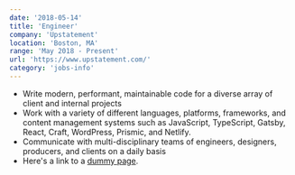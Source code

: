 ```yaml
---
date: '2018-05-14'
title: 'Engineer'
company: 'Upstatement'
location: 'Boston, MA'
range: 'May 2018 - Present'
url: 'https://www.upstatement.com/'
category: 'jobs-info'
---
```


- Write modern, performant, maintainable code
  for a diverse array of client and internal projects
- Work with a variety of different languages, platforms,
  frameworks, and content management systems such as
  JavaScript, TypeScript, Gatsby, React, Craft, WordPress,
  Prismic, and Netlify.
- Communicate with multi-disciplinary teams of engineers,
  designers, producers, and clients on a daily basis
- Here's a link to a [dummy page](/).


